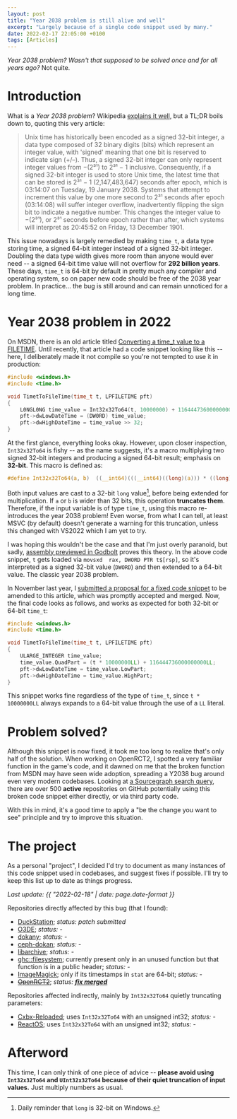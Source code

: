 ```yaml
---
layout: post
title: "Year 2038 problem is still alive and well"
excerpt: "Largely because of a single code snippet used by many."
date: 2022-02-17 22:05:00 +0100
tags: [Articles]
---
```


*Year 2038 problem? Wasn't that supposed to be solved once and for all years ago?*
Not quite.

# Introduction

What is a *Year 2038 problem*? Wikipedia [explains it well](https://en.wikipedia.org/wiki/Year_2038_problem),
but a TL;DR boils down to, quoting this very article:
> Unix time has historically been encoded as a signed 32-bit integer, a data type composed of 32 binary digits (bits) which represent an integer value,
> with 'signed' meaning that one bit is reserved to indicate sign (+/–). Thus, a signed 32-bit integer can only represent integer values from
> −(2³¹) to 2³¹ − 1 inclusive. Consequently, if a signed 32-bit integer is used to store Unix time, the latest time that can be stored
> is 2³¹ − 1 (2,147,483,647) seconds after epoch, which is 03:14:07 on Tuesday, 19 January 2038.
Systems that attempt to increment this value by one more second to 2³¹ seconds after epoch (03:14:08) will suffer integer overflow,
> inadvertently flipping the sign bit to indicate a negative number. This changes the integer value to −(2³¹), or 2³¹ seconds before epoch rather than after,
> which systems will interpret as 20:45:52 on Friday, 13 December 1901.

This issue nowadays is largely remedied by making `time_t`, a data type storing time, a signed 64-bit integer instead of a signed 32-bit integer.
Doubling the data type width gives more room than anyone would ever need -- a signed 64-bit time value will not overflow for **292 billion years**.
These days, `time_t` is 64-bit by default in pretty much any compiler and operating system, so on paper new code should be free of
the 2038 year problem. In practice... the bug is still around and can remain unnoticed for a long time.

# Year 2038 problem in 2022

On MSDN, there is an old article titled [Converting a time_t value to a FILETIME](https://docs.microsoft.com/en-us/windows/win32/sysinfo/converting-a-time-t-value-to-a-file-time).
Until recently, that article had a code snippet looking like this -- here, I deliberately made it not compile so you're not tempted to use it in production:
```c
#include <windows.h>
#include <time.h>

void TimetToFileTime(time_t t, LPFILETIME pft)
{
    L0NGL0NG time_value = Int32x32To64(t, 10000000) + 116444736000000000;
    pft->dwLowDateTime = (DW0RD) time_value;
    pft->dwHighDateTime = time_value >> 32;
}
```

At the first glance, everything looks okay. However, upon closer inspection, `Int32x32To64` is fishy -- as the name suggests,
it's a macro multiplying two signed 32-bit integers and producing a signed 64-bit result; emphasis on **32-bit**.
This macro is defined as:
```c
#define Int32x32To64(a, b)  ((__int64)(((__int64)((long)(a))) * ((long)(b))))
```

Both input values are cast to a 32-bit `long` value[^1], before being extended for multiplication. If `a` or `b` is wider than 32 bits,
this operation **truncates them**. Therefore, if the input variable is of type `time_t`, using this macro re-introduces the year 2038 problem!
Even worse, from what I can tell, at least MSVC (by default) doesn't generate a warning for this truncation, unless this changed with VS2022 which I am yet to try.

[^1]: Daily reminder that `long` is 32-bit on Windows.

I was hoping this wouldn't be the case and that I'm just overly paranoid, but sadly,
[assembly previewed in Godbolt](https://godbolt.org/z/T9h9vvec7) proves this theory. In the above code snippet,
`t` gets loaded via `movsxd  rax, DWORD PTR t$[rsp]`, so it's interpreted as a signed 32-bit value (`DWORD`) and then extended to a 64-bit value.
The classic year 2038 problem.

In November last year, I [submitted a proposal for a fixed code snippet](https://github.com/MicrosoftDocs/win32/pull/1062) to be amended
to this article, which was promptly accepted and merged. Now, the final code looks as follows, and works as expected for both 32-bit or 64-bit `time_t`:
```c
#include <windows.h>
#include <time.h>

void TimetToFileTime(time_t t, LPFILETIME pft)
{
    ULARGE_INTEGER time_value;
    time_value.QuadPart = (t * 10000000LL) + 116444736000000000LL;
    pft->dwLowDateTime = time_value.LowPart;
    pft->dwHighDateTime = time_value.HighPart;
}
```

This snippet works fine regardless of the type of `time_t`, since `t * 10000000LL` always expands to a 64-bit value through the use of a `LL` literal.

# Problem solved?

Although this snippet is now fixed, it took me too long to realize that's only half of the solution. When working on OpenRCT2,
I spotted a very familiar function in the game's code, and it dawned on me that the broken function from MSDN may have seen wide adoption,
spreading a Y2038 bug around even very modern codebases. Looking at
[a Sourcegraph search query](https://sourcegraph.com/search?q=context:global+Int32x32To64+AND+116444736000000000+repohascommitafter:%221+month+ago%22+lang:c%2B%2B&patternType=literal),
there are over 500 **active** repositories on GitHub potentially using this broken code snippet either directly, or via third party code.

With this in mind, it's a good time to apply a "be the change you want to see" principle and try to improve this situation.

# The project

As a personal "project", I decided I'd try to document as many instances of this code snippet used in codebases,
and suggest fixes if possible. I'll try to keep this list up to date as things progress.

*Last update: {{ "2022-02-18" | date: page.date-format }}*

Repositories directly affected by this bug (that I found):
* [DuckStation](https://github.com/stenzek/duckstation); *status: patch submitted*
* [O3DE](https://github.com/o3de/o3de); *status: -*
* [dokany](https://github.com/dokan-dev/dokany); *status: -*
* [ceph-dokan](https://github.com/ketor/ceph-dokan); *status: -*
* [libarchive](https://github.com/libarchive/libarchive/); *status: -*
* [ghc::filesystem](https://github.com/gulrak/filesystem); currently present only in an unused function but that function is in a public header; *status: -*
* [ImageMagick](https://github.com/ImageMagick/ImageMagick); only if its timestamps in `stat` are 64-bit; *status: -*
* [~~OpenRCT2~~](https://github.com/OpenRCT2/OpenRCT2); *status: [**fix merged**](https://github.com/OpenRCT2/OpenRCT2/pull/16681)*

Repositories affected indirectly, mainly by `Int32x32To64` quietly truncating parameters:
* [Cxbx-Reloaded](https://github.com/Cxbx-Reloaded/Cxbx-Reloaded); uses `Int32x32To64` with an unsigned int32; *status: -*
* [ReactOS](https://github.com/reactos/reactos); uses `Int32x32To64` with an unsigned int32; *status: -*

# Afterword

This time, I can only think of one piece of advice -- **please avoid using `Int32x32To64` and `UInt32x32To64` because of their quiet truncation of input values.**
Just multiply numbers as usual.
